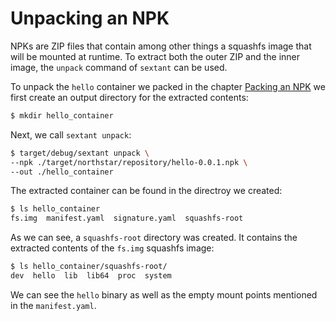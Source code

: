 # Unpacking an NPK

NPKs are ZIP files that contain among other things a squashfs image that will be mounted at runtime.
To extract both the outer ZIP and the inner image, the `unpack` command of `sextant` can be used.

To unpack the `hello` container we packed in the chapter [Packing an NPK](pack.md) we first create an output directory for the extracted contents:

```bash
$ mkdir hello_container
```

Next, we call `sextant unpack`:

```bash
$ target/debug/sextant unpack \
--npk ./target/northstar/repository/hello-0.0.1.npk \
--out ./hello_container
```

The extracted container can be found in the directroy we created:

```bash
$ ls hello_container
fs.img  manifest.yaml  signature.yaml  squashfs-root
```

As we can see, a `squashfs-root` directory was created.
It contains the extracted contents of the `fs.img` squashfs image:

```bash
$ ls hello_container/squashfs-root/
dev  hello  lib  lib64  proc  system
```

We can see the `hello` binary as well as the empty mount points mentioned in the `manifest.yaml`.
